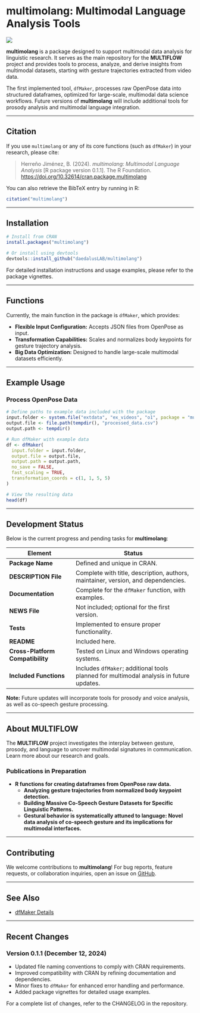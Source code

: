 # **multimolang**: Multimodal Language Analysis Tools

[![](https://cranlogs.r-pkg.org/badges/multimolang)](https://cran.r-project.org/package=multimolang)

**multimolang** is a package designed to support multimodal data analysis for linguistic research. It serves as the main repository for the **MULTIFLOW** project and provides tools to process, analyze, and derive insights from multimodal datasets, starting with gesture trajectories extracted from video data.

The first implemented tool, `dfMaker`, processes raw OpenPose data into structured dataframes, optimized for large-scale, multimodal data science workflows. Future versions of **multimolang** will include additional tools for prosody analysis and multimodal language integration.

---
## Citation

If you use `multimolang` or any of its core functions (such as `dfMaker`) in your research, please cite:

> Herreño Jiménez, B. (2024). *multimolang: Multimodal Language Analysis* [R package version 0.1.1]. The R Foundation. https://doi.org/10.32614/cran.package.multimolang

You can also retrieve the BibTeX entry by running in R:

```r
citation("multimolang")
```

---

## **Installation**

```R
# Install from CRAN
install.packages("multimolang")

# Or install using devtools
devtools::install_github("daedalusLAB/multimolang")
```

For detailed installation instructions and usage examples, please refer to the package vignettes.

---

## **Functions**

Currently, the main function in the package is `dfMaker`, which provides:

- **Flexible Input Configuration:** Accepts JSON files from OpenPose as input.
- **Transformation Capabilities:** Scales and normalizes body keypoints for gesture trajectory analysis.
- **Big Data Optimization:** Designed to handle large-scale multimodal datasets efficiently.

---

## **Example Usage**

### Process OpenPose Data

```R
# Define paths to example data included with the package
input.folder <- system.file("extdata", "ex_videos", "o1", package = "multimolang")
output.file <- file.path(tempdir(), "processed_data.csv")
output.path <- tempdir()

# Run dfMaker with example data
df <- dfMaker(
  input.folder = input.folder,
  output.file = output.file,
  output.path = output.path,
  no_save = FALSE,
  fast_scaling = TRUE,
  transformation_coords = c(1, 1, 5, 5)
)

# View the resulting data
head(df)
```

---

## **Development Status**

Below is the current progress and pending tasks for **multimolang**:

| **Element**                             | **Status**                                                                                          |
|------------------------------------------|-----------------------------------------------------------------------------------------------------|
| **Package Name**                         | Defined and unique in CRAN.                                                                         |
| **DESCRIPTION File**                     | Complete with title, description, authors, maintainer, version, and dependencies.                   |
| **Documentation**                        | Complete for the `dfMaker` function, with examples.                                                 |
| **NEWS File**                            | Not included; optional for the first version.                                                       |
| **Tests**                                | Implemented to ensure proper functionality.                                                         |
| **README**                               | Included here.                                                                                      |
| **Cross-Platform Compatibility**         | Tested on Linux and Windows operating systems.                                                      |
| **Included Functions**                   | Includes `dfMaker`; additional tools planned for multimodal analysis in future updates.              |

**Note:** Future updates will incorporate tools for prosody and voice analysis, as well as co-speech gesture processing.

---

## **About MULTIFLOW**

The **MULTIFLOW** project investigates the interplay between gesture, prosody, and language to uncover multimodal signatures in communication. Learn more about our research and goals.

### Publications in Preparation

- **R functions for creating dataframes from OpenPose raw data.**
  - **Analyzing gesture trajectories from normalized body keypoint detection.**
  - **Building Massive Co-Speech Gesture Datasets for Specific Linguistic Patterns.**
  - **Gestural behavior is systematically attuned to language: Novel data analysis of co-speech gesture and its implications for multimodal interfaces.**

---

## **Contributing**

We welcome contributions to **multimolang**! For bug reports, feature requests, or collaboration inquiries, open an issue on [GitHub](https://github.com/daedalusLAB/multimolang).

---

## **See Also**

- [dfMaker Details](https://cran.r-project.org/web/packages/multimolang/vignettes/dfMaker-Details.html)

---

## **Recent Changes**

### Version 0.1.1 (December 12, 2024)

- Updated file naming conventions to comply with CRAN requirements.
- Improved compatibility with CRAN by refining documentation and dependencies.
- Minor fixes to `dfMaker` for enhanced error handling and performance.
- Added package vignettes for detailed usage examples.

For a complete list of changes, refer to the CHANGELOG in the repository.

